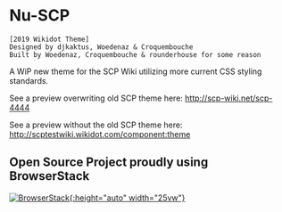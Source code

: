 # Nu-SCP

    [2019 Wikidot Theme]
    Designed by djkaktus, Woedenaz & Croquembouche
    Built by Woedenaz, Croquembouche & rounderhouse for some reason
    
    
A WiP new theme for the SCP Wiki utilizing more current CSS styling standards.

See a preview overwriting old SCP theme here: http://scp-wiki.net/scp-4444

See a preview without the old SCP theme here: http://scptestwiki.wikidot.com/component:theme

## Open Source Project proudly using BrowserStack
[![BrowserStack](https://nu-scptheme.github.io/Nu-SCP/images/browserstack-logo-600x315.png){:height="auto" width="25vw"}](https://www.browserstack.com/)
